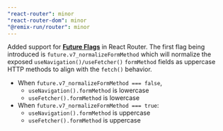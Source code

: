 ```yaml
---
"react-router": minor
"react-router-dom": minor
"@remix-run/router": minor
---
```


Added support for [**Future Flags**][api-development-strategy] in React Router. The first flag being introduced is `future.v7_normalizeFormMethod` which will normalize the exposed `useNavigation()/useFetcher()` `formMethod` fields as uppercase HTTP methods to align with the `fetch()` behavior.

- When `future.v7_normalizeFormMethod === false`,
  - `useNavigation().formMethod` is lowercase
  - `useFetcher().formMethod` is lowercase
- When `future.v7_normalizeFormMethod === true`:
  - `useNavigation().formMethod` is uppercase
  - `useFetcher().formMethod` is uppercase

[api-development-strategy]: https://reactrouter.com/en/main/guides/api-development-strategy
